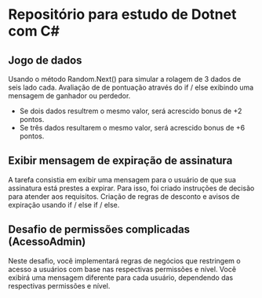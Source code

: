 # Repositório para estudo de Dotnet com C#

## Jogo de dados 
Usando o método Random.Next() para simular a rolagem de 3 dados de seis lado cada. 
Avaliação de de pontuação através do if / else exibindo uma mensagem de ganhador ou perdedor. 
- Se dois dados resultrem o mesmo valor, será acrescido bonus de +2 pontos.
- Se três dados resultarem o mesmo valor, será acrescido bonus de +6 pontos. 

## Exibir mensagem de expiração de assinatura
A tarefa consistia em exibir uma mensagem para o usuário de que sua assinatura está prestes a expirar.
Para isso, foi criado instruções de decisão para atender aos requisitos. 
Criação de regras de desconto e avisos de expiração usando if / else if / else.

## Desafio de permissões complicadas (AcessoAdmin)
Neste desafio, você implementará regras de negócios que restringem o acesso a usuários com base nas respectivas permissões e nível. 
Você exibirá uma mensagem diferente para cada usuário, dependendo das respectivas permissões e nível.
